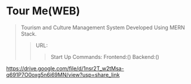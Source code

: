 # Tour Me(WEB)
>Tourism and Culture Management System Developed Using MERN Stack.
>>URL:
>>>Start Up Commands: Frontend:() Backend:()

https://drive.google.com/file/d/1nsr2T_w2tMsa-q691P7O0oxg5n6i69MN/view?usp=share_link
